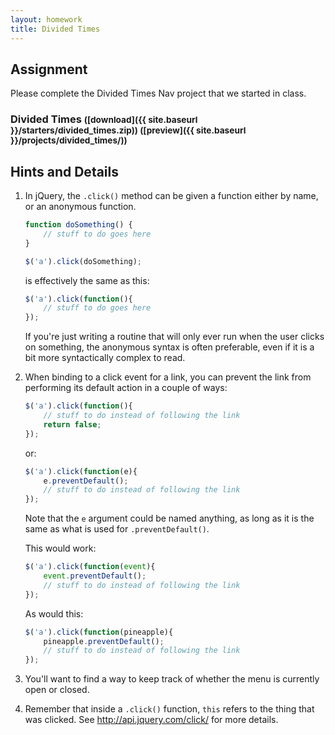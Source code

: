 ```yaml
---
layout: homework
title: Divided Times
---
```


Assignment
----------

Please complete the Divided Times Nav project that we started in class.

### Divided Times <small>([download]({{ site.baseurl }}/starters/divided_times.zip)) ([preview]({{ site.baseurl }}/projects/divided_times/))</small>


Hints and Details
-----------------

1. In jQuery, the `.click()` method can be given a function either by name, or an anonymous function.
	
	```js
	function doSomething() {
		// stuff to do goes here
	}
	
	$('a').click(doSomething);
	```
	
	is effectively the same as this:
	
	```js
	$('a').click(function(){
		// stuff to do goes here	
	});
	```
	
	If you're just writing a routine that will only ever run when the user clicks on something, the anonymous syntax is often preferable, even if it is a bit more syntactically complex to read.

2. When binding to a click event for a link, you can prevent the link from performing its default action in a couple of ways:
	
	```js
	$('a').click(function(){
		// stuff to do instead of following the link
		return false;
	});
	```
	
	or:
	
	```js
	$('a').click(function(e){
		e.preventDefault();
		// stuff to do instead of following the link
	});
	```
	
	Note that the `e` argument could be named anything, as long as it is the same as what is used for `.preventDefault()`.
	
	This would work:
	
	```js
	$('a').click(function(event){
		event.preventDefault();
		// stuff to do instead of following the link
	});
	```
	
	As would this:
	
	```js
	$('a').click(function(pineapple){
		pineapple.preventDefault();
		// stuff to do instead of following the link
	});
	```

3. You'll want to find a way to keep track of whether the menu is currently open or closed.

4. Remember that inside a `.click()` function, `this` refers to the thing that was clicked. See http://api.jquery.com/click/ for more details.